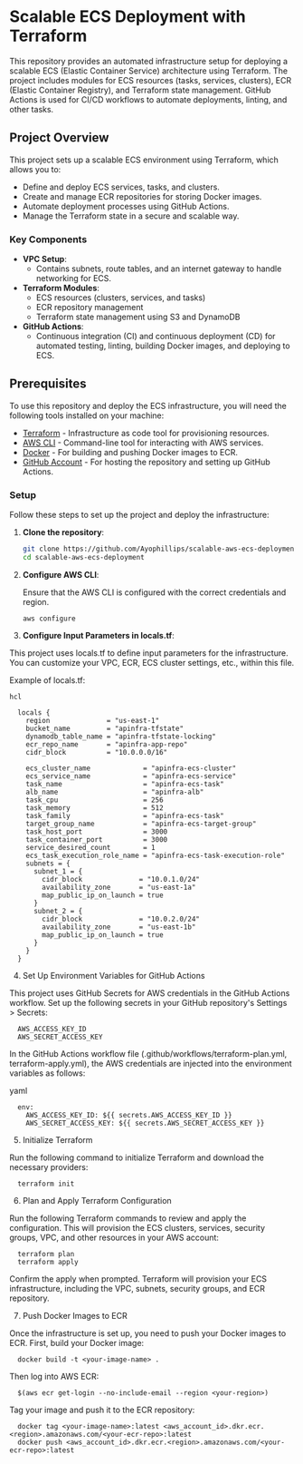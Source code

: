 # Scalable ECS Deployment with Terraform

This repository provides an automated infrastructure setup for deploying a scalable ECS (Elastic Container Service) architecture using Terraform. The project includes modules for ECS resources (tasks, services, clusters), ECR (Elastic Container Registry), and Terraform state management. GitHub Actions is used for CI/CD workflows to automate deployments, linting, and other tasks.

## Project Overview

This project sets up a scalable ECS environment using Terraform, which allows you to:

- Define and deploy ECS services, tasks, and clusters.
- Create and manage ECR repositories for storing Docker images.
- Automate deployment processes using GitHub Actions.
- Manage the Terraform state in a secure and scalable way.

### Key Components

- **VPC Setup**:
  - Contains subnets, route tables, and an internet gateway to handle networking for ECS.
- **Terraform Modules**: 
  - ECS resources (clusters, services, and tasks)
  - ECR repository management
  - Terraform state management using S3 and DynamoDB
- **GitHub Actions**:
  - Continuous integration (CI) and continuous deployment (CD) for automated testing, linting, building Docker images, and deploying to ECS.

## Prerequisites

To use this repository and deploy the ECS infrastructure, you will need the following tools installed on your machine:

- [Terraform](https://www.terraform.io/downloads.html) - Infrastructure as code tool for provisioning resources.
- [AWS CLI](https://aws.amazon.com/cli/) - Command-line tool for interacting with AWS services.
- [Docker](https://www.docker.com/products/docker-desktop) - For building and pushing Docker images to ECR.
- [GitHub Account](https://github.com) - For hosting the repository and setting up GitHub Actions.

### Setup

Follow these steps to set up the project and deploy the infrastructure:

1. **Clone the repository**:
   ```bash
   git clone https://github.com/Ayophillips/scalable-aws-ecs-deployment.git
   cd scalable-aws-ecs-deployment

2. **Configure AWS CLI**:

   Ensure that the AWS CLI is configured with the correct credentials and region.
   
       aws configure

4. **Configure Input Parameters in locals.tf**:

  This project uses locals.tf to define input parameters for the infrastructure. You can customize your VPC, ECR, ECS cluster settings, etc., within this     file.
  
  Example of locals.tf:
  
    hcl
    
      locals {
        region              = "us-east-1"
        bucket_name         = "apinfra-tfstate"
        dynamodb_table_name = "apinfra-tfstate-locking"
        ecr_repo_name       = "apinfra-app-repo"
        cidr_block          = "10.0.0.0/16"
      
        ecs_cluster_name             = "apinfra-ecs-cluster"
        ecs_service_name             = "apinfra-ecs-service"
        task_name                    = "apinfra-ecs-task"
        alb_name                     = "apinfra-alb"
        task_cpu                     = 256
        task_memory                  = 512
        task_family                  = "apinfra-ecs-task"
        target_group_name            = "apinfra-ecs-target-group"
        task_host_port               = 3000
        task_container_port          = 3000
        service_desired_count        = 1
        ecs_task_execution_role_name = "apinfra-ecs-task-execution-role"
        subnets = {
          subnet_1 = {
            cidr_block              = "10.0.1.0/24"
            availability_zone       = "us-east-1a"
            map_public_ip_on_launch = true
          }
          subnet_2 = {
            cidr_block              = "10.0.2.0/24"
            availability_zone       = "us-east-1b"
            map_public_ip_on_launch = true
          }
        }
      }

4. Set Up Environment Variables for GitHub Actions

  This project uses GitHub Secrets for AWS credentials in the GitHub Actions workflow. Set up the following secrets in your GitHub repository's Settings >    Secrets:
  
      AWS_ACCESS_KEY_ID
      AWS_SECRET_ACCESS_KEY

  In the GitHub Actions workflow file (.github/workflows/terraform-plan.yml, terraform-apply.yml), the AWS credentials are injected into the environment      variables as follows:

  yaml
  
      env:
        AWS_ACCESS_KEY_ID: ${{ secrets.AWS_ACCESS_KEY_ID }}
        AWS_SECRET_ACCESS_KEY: ${{ secrets.AWS_SECRET_ACCESS_KEY }}

5. Initialize Terraform

  Run the following command to initialize Terraform and download the necessary providers:
  
      terraform init
  
6. Plan and Apply Terraform Configuration
  
  Run the following Terraform commands to review and apply the configuration. This will provision the ECS clusters, services, security groups, VPC, and       other resources in your AWS account:
  
      terraform plan
      terraform apply
  
  Confirm the apply when prompted. Terraform will provision your ECS infrastructure, including the VPC, subnets, security groups, and ECR repository.

7. Push Docker Images to ECR

  Once the infrastructure is set up, you need to push your Docker images to ECR. First, build your Docker image:
  
      docker build -t <your-image-name> .
  
  Then log into AWS ECR:
  
  
      $(aws ecr get-login --no-include-email --region <your-region>)
  
  Tag your image and push it to the ECR repository:
  
      docker tag <your-image-name>:latest <aws_account_id>.dkr.ecr.<region>.amazonaws.com/<your-ecr-repo>:latest
      docker push <aws_account_id>.dkr.ecr.<region>.amazonaws.com/<your-ecr-repo>:latest
